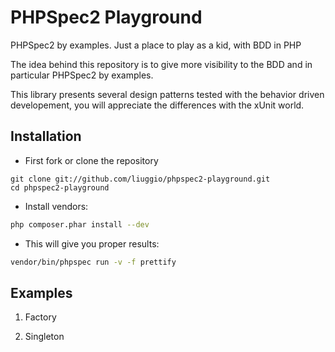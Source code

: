 PHPSpec2 Playground
===================

PHPSpec2 by examples. Just a place to play as a kid, with BDD in PHP


The idea behind this repository is to give more visibility to the BDD and in particular PHPSpec2 by examples.

This library presents several design patterns tested with the behavior driven developement,
you will appreciate the differences with the xUnit world.


## Installation

- First fork or clone the repository

```
git clone git://github.com/liuggio/phpspec2-playground.git
cd phpspec2-playground
```

- Install vendors:

``` bash
php composer.phar install --dev
```

- This will give you proper results:

``` bash
vendor/bin/phpspec run -v -f prettify
```


## Examples

1. Factory

2. Singleton




